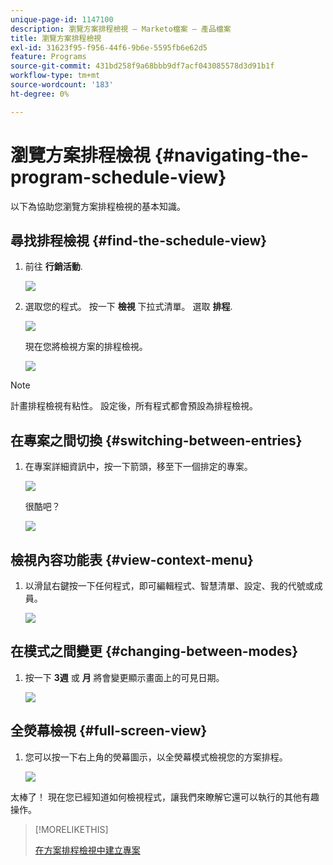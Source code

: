 ```yaml
---
unique-page-id: 1147100
description: 瀏覽方案排程檢視 — Marketo檔案 — 產品檔案
title: 瀏覽方案排程檢視
exl-id: 31623f95-f956-44f6-9b6e-5595fb6e62d5
feature: Programs
source-git-commit: 431bd258f9a68bbb9df7acf043085578d3d91b1f
workflow-type: tm+mt
source-wordcount: '183'
ht-degree: 0%

---
```


# 瀏覽方案排程檢視 {#navigating-the-program-schedule-view}

以下為協助您瀏覽方案排程檢視的基本知識。

## 尋找排程檢視 {#find-the-schedule-view}

1. 前往 **行銷活動**.

   ![](assets/login-marketing-activities.png)

1. 選取您的程式。 按一下 **檢視** 下拉式清單。 選取 **排程**.

   ![](assets/image2014-9-17-11-3a38-3a3.png)

   現在您將檢視方案的排程檢視。

   ![](assets/image2014-9-17-11-3a38-3a14.png)

>[!NOTE]
>
>計畫排程檢視有粘性。 設定後，所有程式都會預設為排程檢視。

## 在專案之間切換 {#switching-between-entries}

1. 在專案詳細資訊中，按一下箭頭，移至下一個排定的專案。

   ![](assets/image2014-9-17-11-3a38-3a54.png)

   很酷吧？

   ![](assets/image2014-9-17-11-3a39-3a10.png)

## 檢視內容功能表 {#view-context-menu}

1. 以滑鼠右鍵按一下任何程式，即可編輯程式、智慧清單、設定、我的代號或成員。

   ![](assets/image2014-9-17-11-3a39-3a59.png)

## 在模式之間變更 {#changing-between-modes}

1. 按一下 **3週** 或 **月** 將會變更顯示畫面上的可見日期。

   ![](assets/image2014-9-17-11-3a40-3a19.png)

## 全熒幕檢視 {#full-screen-view}

1. 您可以按一下右上角的熒幕圖示，以全熒幕模式檢視您的方案排程。

   ![](assets/image2014-9-17-11-3a40-3a45.png)

太棒了！ 現在您已經知道如何檢視程式，讓我們來瞭解它還可以執行的其他有趣操作。

>[!MORELIKETHIS]
>
>[在方案排程檢視中建立專案](/help/marketo/product-docs/core-marketo-concepts/programs/program-schedule-view/creating-an-entry-in-the-program-schedule-view.md)
